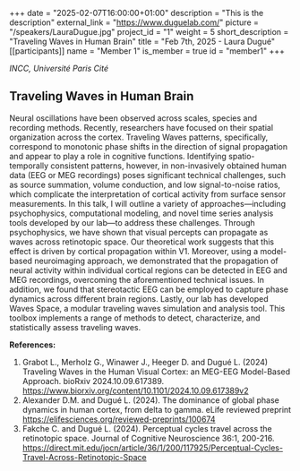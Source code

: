 +++
date = "2025-02-07T16:00:00+01:00"
description = "This is the description"
external_link = "https://www.duguelab.com/"
picture = "/speakers/LauraDugue.jpg"
project_id = "1"
weight = 5
short_description = "Traveling Waves in Human Brain"
title = "Feb 7th, 2025 - Laura Dugué"
[[participants]]
    name = "Member 1"
    is_member = true
    id = "member1"
+++

_INCC, Université Paris Cité_

## Traveling Waves in Human Brain 

Neural oscillations have been observed across scales, species and recording methods. Recently, researchers have focused on their spatial organization across the cortex. Traveling Waves patterns, specifically, correspond to monotonic phase shifts in the direction of signal propagation and appear to play a role in cognitive functions. Identifying spatio-temporally consistent patterns, however, in non-invasively obtained human data (EEG or MEG recordings) poses significant technical challenges, such as source summation, volume conduction, and low signal-to-noise ratios, which complicate the interpretation of cortical activity from surface sensor measurements. In this talk, I will outline a variety of approaches—including psychophysics, computational modeling, and novel time series analysis tools developed by our lab—to address these challenges. Through psychophysics, we have shown that visual percepts can propagate as waves across retinotopic space. Our theoretical work suggests that this effect is driven by cortical propagation within V1. Moreover, using a model-based neuroimaging approach, we demonstrated that the propagation of neural activity within individual cortical regions can be detected in EEG and MEG recordings, overcoming the aforementioned technical issues. In addition, we found that stereotactic EEG can be employed to capture phase dynamics across different brain regions. Lastly, our lab has developed Waves Space, a modular traveling waves simulation and analysis tool. This toolbox implements a range of methods to detect, characterize, and statistically assess traveling waves.

**References:**

1. Grabot L., Merholz G., Winawer J., Heeger D. and Dugué L. (2024) Traveling Waves in the Human Visual Cortex: an MEG-EEG Model-Based Approach. bioRxiv 2024.10.09.617389. https://www.biorxiv.org/content/10.1101/2024.10.09.617389v2
2. Alexander D.M. and Dugué L. (2024). The dominance of global phase dynamics in human cortex, from delta to gamma. eLife reviewed preprint https://elifesciences.org/reviewed-preprints/100674 
3. Fakche C. and Dugué L. (2024). Perceptual cycles travel across the retinotopic space. Journal of Cognitive Neuroscience 36:1, 200-216. https://direct.mit.edu/jocn/article/36/1/200/117925/Perceptual-Cycles-Travel-Across-Retinotopic-Space
